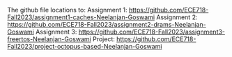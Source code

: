 The github file locations to:
Assignment 1: https://github.com/ECE718-Fall2023/assignment1-caches-Neelanjan-Goswami
Assignment 2: https://github.com/ECE718-Fall2023/assignment2-drams-Neelanjan-Goswami
Assignment 3: https://github.com/ECE718-Fall2023/assignment3-freertos-Neelanjan-Goswami
Project: https://github.com/ECE718-Fall2023/project-octopus-based-Neelanjan-Goswami
